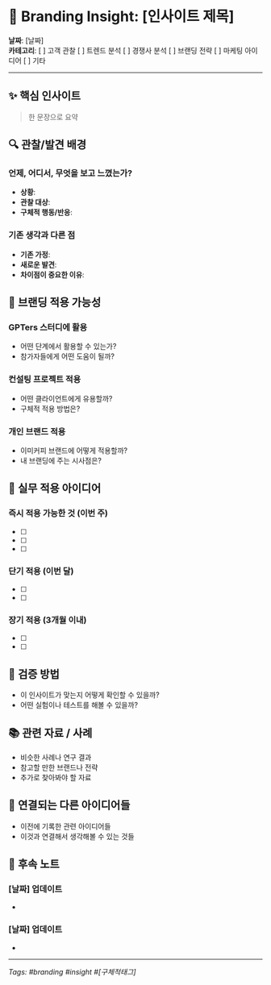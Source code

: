 # 🎨 Branding Insight: [인사이트 제목]

**날짜**: [날짜]  
**카테고리**: [ ] 고객 관찰 [ ] 트렌드 분석 [ ] 경쟁사 분석 [ ] 브랜딩 전략 [ ] 마케팅 아이디어 [ ] 기타

---

## ✨ 핵심 인사이트
> 한 문장으로 요약

## 🔍 관찰/발견 배경
### 언제, 어디서, 무엇을 보고 느꼈는가?
- **상황**: 
- **관찰 대상**: 
- **구체적 행동/반응**: 

### 기존 생각과 다른 점
- **기존 가정**: 
- **새로운 발견**: 
- **차이점이 중요한 이유**: 

## 🎯 브랜딩 적용 가능성
### GPTers 스터디에 활용
- 어떤 단계에서 활용할 수 있는가?
- 참가자들에게 어떤 도움이 될까?

### 컨설팅 프로젝트 적용
- 어떤 클라이언트에게 유용할까?
- 구체적 적용 방법은?

### 개인 브랜드 적용
- 이미커피 브랜드에 어떻게 적용할까?
- 내 브랜딩에 주는 시사점은?

## 💼 실무 적용 아이디어
### 즉시 적용 가능한 것 (이번 주)
- [ ] 
- [ ] 
- [ ] 

### 단기 적용 (이번 달)
- [ ] 
- [ ] 

### 장기 적용 (3개월 이내)
- [ ] 
- [ ] 

## 🧪 검증 방법
- 이 인사이트가 맞는지 어떻게 확인할 수 있을까?
- 어떤 실험이나 테스트를 해볼 수 있을까?

## 📚 관련 자료 / 사례
- 비슷한 사례나 연구 결과
- 참고할 만한 브랜드나 전략
- 추가로 찾아봐야 할 자료

## 🔗 연결되는 다른 아이디어들
- 이전에 기록한 관련 아이디어들
- 이것과 연결해서 생각해볼 수 있는 것들

## 📝 후속 노트
### [날짜] 업데이트
- 

### [날짜] 업데이트
- 

---
*Tags: #branding #insight #[구체적태그]*